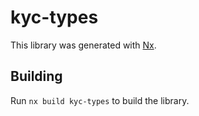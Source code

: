 # kyc-types

This library was generated with [Nx](https://nx.dev).

## Building

Run `nx build kyc-types` to build the library.
